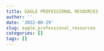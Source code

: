 ```yaml
---
title: EAGLE PROFESSIONAL RESOURCES
author: ''
date: '2022-08-29'
slug: eagle_professional_resources
categories: []
tags: []
---
```

